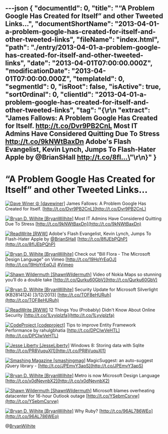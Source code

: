 ---json
{
  "documentId": 0,
  "title": "“A Problem Google Has Created for Itself” and other Tweeted Links…",
  "documentShortName": "2013-04-01-a-problem-google-has-created-for-itself-and-other-tweeted-links",
  "fileName": "index.html",
  "path": "./entry/2013-04-01-a-problem-google-has-created-for-itself-and-other-tweeted-links",
  "date": "2013-04-01T07:00:00.000Z",
  "modificationDate": "2013-04-01T07:00:00.000Z",
  "templateId": 0,
  "segmentId": 0,
  "isRoot": false,
  "isActive": true,
  "sortOrdinal": 0,
  "clientId": "2013-04-01-a-problem-google-has-created-for-itself-and-other-tweeted-links",
  "tag": "{\r\n  \"extract\": \"James Fallows: A Problem Google Has Created for Itself. <http://t.co/Dvr9PB2CnL>  Most IT Admins Have Considered Quitting Due To Stress <http://t.co/9kNWtBaxDn>  Adobe's Flash Evangelist, Kevin Lynch, Jumps To Flash-Hater Apple by @BrianSHall <http://t.co/8fI...\>"\r\n}"
}
---

# “A Problem Google Has Created for Itself” and other Tweeted Links…

[<img alt="Dave Winer ☮ [davewiner]" src="https://songhay.blob.core.windows.net/shared-social-twitter/davewiner.jpeg">](http://smallpicture.com/ "Dave Winer ☮ [davewiner]") <span>James Fallows: A Problem Google Has Created for Itself. [http://t.co/Dvr9PB2CnL](http://t.co/Dvr9PB2CnL)</span>

[<img alt="Bryan D. Wilhite [BryanWilhite]" src="https://songhay.blob.core.windows.net/shared-social-twitter/BryanWilhite.jpeg">](http://songhayblog.azurewebsites.net/ "Bryan D. Wilhite [BryanWilhite]") <span>Most IT Admins Have Considered Quitting Due To Stress [http://t.co/9kNWtBaxDn](http://t.co/9kNWtBaxDn)</span>

[<img alt="ReadWrite [RWW]" src="https://songhay.blob.core.windows.net/shared-social-twitter/RWW.jpeg">](http://www.readwrite.com "ReadWrite [RWW]") <span>Adobe's Flash Evangelist, Kevin Lynch, Jumps To Flash-Hater Apple by [@BrianSHall](http://twitter.com/BrianSHall) [http://t.co/8fIJEbPQhP](http://t.co/8fIJEbPQhP)</span>

[<img alt="Bryan D. Wilhite [BryanWilhite]" src="https://songhay.blob.core.windows.net/shared-social-twitter/BryanWilhite.jpeg">](http://songhayblog.azurewebsites.net/ "Bryan D. Wilhite [BryanWilhite]") <span>Check out "Bill Flora - The Microsoft Design Language" on Vimeo [http://t.co/19HoYrEqOJ](http://t.co/19HoYrEqOJ) [#Vimeo](http://search.twitter.com/search?q=%23Vimeo)</span>

[<img alt="Shawn Wildermuth [ShawnWildermuth]" src="https://songhay.blob.core.windows.net/shared-social-twitter/ShawnWildermuth.jpeg">](http://wildermuth.com "Shawn Wildermuth [ShawnWildermuth]") <span>Video of Nokia Maps so stunning you’ll do a double take [http://t.co/Qurku60GbV](http://t.co/Qurku60GbV)</span>

[<img alt="Bryan D. Wilhite [BryanWilhite]" src="https://songhay.blob.core.windows.net/shared-social-twitter/BryanWilhite.jpeg">](http://songhayblog.azurewebsites.net/ "Bryan D. Wilhite [BryanWilhite]") <span>Security Update for Microsoft Silverlight (KB2814124) [3/12/2013] [http://t.co/TOF8eHURuh](http://t.co/TOF8eHURuh)</span>

[<img alt="ReadWrite [RWW]" src="https://songhay.blob.core.windows.net/shared-social-twitter/RWW.jpeg">](http://www.readwrite.com "ReadWrite [RWW]") <span>12 Things You (Probably) Didn't Know About Online Security [http://t.co/1Lyyiplzfa](http://t.co/1Lyyiplzfa)</span>

[<img alt="CodeProject [codeproject]" src="https://songhay.blob.core.windows.net/shared-social-twitter/codeproject.png">](http://www.codeproject.com "CodeProject [codeproject]") <span>Tips to improve Entity Framework Performance by rahulgbhatia [http://t.co/DPCIwVeHTL](http://t.co/DPCIwVeHTL)</span>

[<img alt="Jesse Liberty [JesseLiberty]" src="https://songhay.blob.core.windows.net/shared-social-twitter/JesseLiberty.png">](http://JesseLiberty.com "Jesse Liberty [JesseLiberty]") <span>Windows 8: Storing data with Sqlite [http://t.co/PR8VuquXl1](http://t.co/PR8VuquXl1)</span>

[<img alt="Smashing Magazine [smashingmag]" src="https://songhay.blob.core.windows.net/shared-social-twitter/smashingmag.png">](http://www.smashingmagazine.com "Smashing Magazine [smashingmag]") <span>MagicSuggest: an auto-suggest jQuery library - [http://t.co/JPEmvY3apS](http://t.co/JPEmvY3apS)</span>

[<img alt="Bryan D. Wilhite [BryanWilhite]" src="https://songhay.blob.core.windows.net/shared-social-twitter/BryanWilhite.jpeg">](http://songhayblog.azurewebsites.net/ "Bryan D. Wilhite [BryanWilhite]") <span>Metro is now Microsoft Design Language [http://t.co/x0dNevnbX2](http://t.co/x0dNevnbX2)</span>

[<img alt="Shawn Wildermuth [ShawnWildermuth]" src="https://songhay.blob.core.windows.net/shared-social-twitter/ShawnWildermuth.jpeg">](http://wildermuth.com "Shawn Wildermuth [ShawnWildermuth]") <span>Microsoft blames overheating datacenter for 16-hour Outlook outage [http://t.co/YSebmCsrvw](http://t.co/YSebmCsrvw)</span>

[<img alt="Bryan D. Wilhite [BryanWilhite]" src="https://songhay.blob.core.windows.net/shared-social-twitter/BryanWilhite.jpeg">](http://songhayblog.azurewebsites.net/ "Bryan D. Wilhite [BryanWilhite]") <span>Why Ruby? [http://t.co/96AL786WEo](http://t.co/96AL786WEo)</span>

@[BryanWilhite](https://twitter.com/BryanWilhite)

